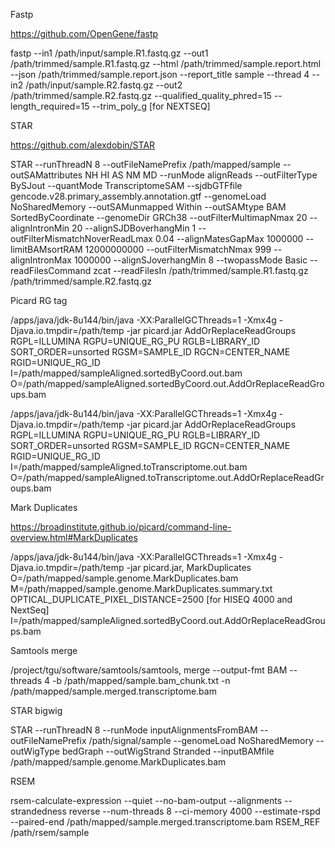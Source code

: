 Fastp

https://github.com/OpenGene/fastp

fastp
--in1 /path/input/sample.R1.fastq.gz
--out1 /path/trimmed/sample.R1.fastq.gz
--html /path/trimmed/sample.report.html
--json /path/trimmed/sample.report.json
--report_title sample
--thread 4
--in2 /path/input/sample.R2.fastq.gz
--out2 /path/trimmed/sample.R2.fastq.gz
--qualified_quality_phred=15
--length_required=15
--trim_poly_g [for NEXTSEQ]


STAR

https://github.com/alexdobin/STAR

STAR
--runThreadN 8
--outFileNamePrefix /path/mapped/sample
--outSAMattributes NH HI AS NM MD
--runMode alignReads
--outFilterType BySJout
--quantMode TranscriptomeSAM
--sjdbGTFfile gencode.v28.primary_assembly.annotation.gtf
--genomeLoad NoSharedMemory
--outSAMunmapped Within
--outSAMtype BAM SortedByCoordinate
--genomeDir GRCh38
--outFilterMultimapNmax 20
--alignIntronMin 20
--alignSJDBoverhangMin 1
--outFilterMismatchNoverReadLmax 0.04
--alignMatesGapMax 1000000
--limitBAMsortRAM 12000000000
--outFilterMismatchNmax 999
--alignIntronMax 1000000
--alignSJoverhangMin 8
--twopassMode Basic
--readFilesCommand zcat
--readFilesIn /path/trimmed/sample.R1.fastq.gz /path/trimmed/sample.R2.fastq.gz




Picard RG tag


/apps/java/jdk-8u144/bin/java
-XX:ParallelGCThreads=1
-Xmx4g
-Djava.io.tmpdir=/path/temp
-jar picard.jar
AddOrReplaceReadGroups
RGPL=ILLUMINA
RGPU=UNIQUE_RG_PU
RGLB=LIBRARY_ID
SORT_ORDER=unsorted
RGSM=SAMPLE_ID
RGCN=CENTER_NAME
RGID=UNIQUE_RG_ID
I=/path/mapped/sampleAligned.sortedByCoord.out.bam
O=/path/mapped/sampleAligned.sortedByCoord.out.AddOrReplaceReadGroups.bam


/apps/java/jdk-8u144/bin/java
-XX:ParallelGCThreads=1
-Xmx4g
-Djava.io.tmpdir=/path/temp
-jar picard.jar
AddOrReplaceReadGroups
RGPL=ILLUMINA
RGPU=UNIQUE_RG_PU
RGLB=LIBRARY_ID
SORT_ORDER=unsorted
RGSM=SAMPLE_ID
RGCN=CENTER_NAME
RGID=UNIQUE_RG_ID
I=/path/mapped/sampleAligned.toTranscriptome.out.bam
O=/path/mapped/sampleAligned.toTranscriptome.out.AddOrReplaceReadGroups.bam


Mark Duplicates

https://broadinstitute.github.io/picard/command-line-overview.html#MarkDuplicates

/apps/java/jdk-8u144/bin/java
-XX:ParallelGCThreads=1
-Xmx4g
-Djava.io.tmpdir=/path/temp
-jar picard.jar, MarkDuplicates
O=/path/mapped/sample.genome.MarkDuplicates.bam
M=/path/mapped/sample.genome.MarkDuplicates.summary.txt
OPTICAL_DUPLICATE_PIXEL_DISTANCE=2500 [for HISEQ 4000 and NextSeq]
I=/path/mapped/sampleAligned.sortedByCoord.out.AddOrReplaceReadGroups.bam


Samtools merge

/project/tgu/software/samtools/samtools, merge
--output-fmt BAM
--threads 4
-b /path/mapped/sample.bam_chunk.txt
-n /path/mapped/sample.merged.transcriptome.bam



STAR bigwig

STAR
--runThreadN 8
--runMode inputAlignmentsFromBAM
--outFileNamePrefix /path/signal/sample
--genomeLoad NoSharedMemory
--outWigType bedGraph
--outWigStrand Stranded
--inputBAMfile /path/mapped/sample.genome.MarkDuplicates.bam


RSEM

rsem-calculate-expression
--quiet
--no-bam-output
--alignments
--strandedness reverse
--num-threads 8
--ci-memory 4000
--estimate-rspd
--paired-end 
/path/mapped/sample.merged.transcriptome.bam
RSEM_REF
/path/rsem/sample
